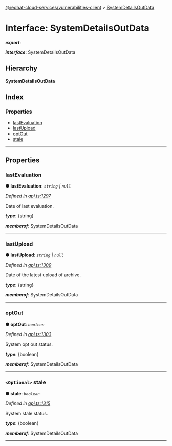 [@redhat-cloud-services/vulnerabilities-client](../README.md) > [SystemDetailsOutData](../interfaces/systemdetailsoutdata.md)

# Interface: SystemDetailsOutData

*__export__*: 

*__interface__*: SystemDetailsOutData

## Hierarchy

**SystemDetailsOutData**

## Index

### Properties

* [lastEvaluation](systemdetailsoutdata.md#lastevaluation)
* [lastUpload](systemdetailsoutdata.md#lastupload)
* [optOut](systemdetailsoutdata.md#optout)
* [stale](systemdetailsoutdata.md#stale)

---

## Properties

<a id="lastevaluation"></a>

###  lastEvaluation

**● lastEvaluation**: *`string` \| `null`*

*Defined in [api.ts:1297](https://github.com/RedHatInsights/javascript-clients/blob/master/packages/vulnerabilities/api.ts#L1297)*

Date of last evaluation.

*__type__*: {string}

*__memberof__*: SystemDetailsOutData

___
<a id="lastupload"></a>

###  lastUpload

**● lastUpload**: *`string` \| `null`*

*Defined in [api.ts:1309](https://github.com/RedHatInsights/javascript-clients/blob/master/packages/vulnerabilities/api.ts#L1309)*

Date of the latest upload of archive.

*__type__*: {string}

*__memberof__*: SystemDetailsOutData

___
<a id="optout"></a>

###  optOut

**● optOut**: *`boolean`*

*Defined in [api.ts:1303](https://github.com/RedHatInsights/javascript-clients/blob/master/packages/vulnerabilities/api.ts#L1303)*

System opt out status.

*__type__*: {boolean}

*__memberof__*: SystemDetailsOutData

___
<a id="stale"></a>

### `<Optional>` stale

**● stale**: *`boolean`*

*Defined in [api.ts:1315](https://github.com/RedHatInsights/javascript-clients/blob/master/packages/vulnerabilities/api.ts#L1315)*

System stale status.

*__type__*: {boolean}

*__memberof__*: SystemDetailsOutData

___

